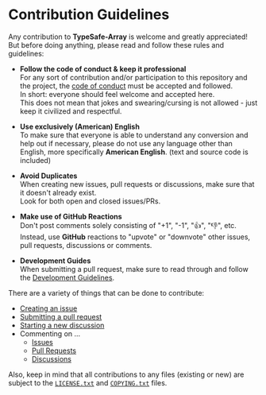 <!--
  Copyright (c) 2022 Michael Federczuk
  SPDX-License-Identifier: CC-BY-SA-4.0
-->

# Contribution Guidelines #

Any contribution to **TypeSafe-Array** is welcome and greatly appreciated!  
But before doing anything, please read and follow these rules and guidelines:

* **Follow the code of conduct & keep it professional**  
  For any sort of contribution and/or participation to this repository and the project, the
  [code of conduct](CODE_OF_CONDUCT.md) must be accepted and followed.  
  In short: everyone should feel welcome and accepted here.  
  This does not mean that jokes and swearing/cursing is not allowed - just keep it civilized and respectful.

* **Use exclusively (American) English**  
  To make sure that everyone is able to understand any conversion and help out if necessary, please do not use any
  language other than English, more specifically **American English**. (text and source code is included)

* **Avoid Duplicates**  
  When creating new issues, pull requests or discussions, make sure that it doesn't already exist.  
  Look for both open and closed issues/PRs.

* **Make use of GitHub Reactions**  
  Don't post comments solely consisting of "+1", "-1", "👍", "👎", etc.  
  Instead, use **GitHub** reactions to "upvote" or "downvote" other issues, pull requests, discussions or comments.

* **Development Guides**  
  When submitting a pull request, make sure to read through and follow the [Development Guidelines](DEVELOPING.md).

There are a variety of things that can be done to contribute:

* [Creating an issue](https://github.com/mfederczuk/typesafe-array-js/issues/new/choose)
* [Submitting a pull request](https://github.com/mfederczuk/typesafe-array-js/compare)
* [Starting a new discussion](https://github.com/mfederczuk/typesafe-array-js/discussions/new)
* Commenting on ...
  * [Issues](https://github.com/mfederczuk/typesafe-array-js/issues)
  * [Pull Requests](https://github.com/mfederczuk/typesafe-array-js/pulls)
  * [Discussions](https://github.com/mfederczuk/typesafe-array-js/discussions)

Also, keep in mind that all contributions to any files (existing or new) are subject to the [`LICENSE.txt`](LICENSE.txt)
and [`COPYING.txt`](COPYING.txt) files.
